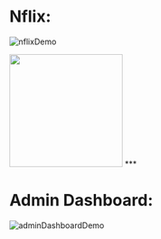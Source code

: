 # Nflix:
![nflixDemo](https://media.giphy.com/media/v1.Y2lkPTc5MGI3NjExOTBiZjU2OTM1NDJhYzk3N2UyMGZkNWY3NTlhYmMzZjNlYWYwMGI2NSZlcD12MV9pbnRlcm5hbF9naWZzX2dpZklkJmN0PWc/G7vuOjhVatG3ynndvJ/giphy.gif)

<img src="gif/netflix_demo.gif?raw=true" width="200px">
*** 

# Admin Dashboard:
![adminDashboardDemo](https://media.giphy.com/media/v1.Y2lkPTc5MGI3NjExNGMyNWVhZjA4ODlhNDEyYWY2NzQ1N2UyZjg4ZTA1ZGVlZjQwNmRiNSZlcD12MV9pbnRlcm5hbF9naWZzX2dpZklkJmN0PWc/UTmzNwhivOiXMOaral/giphy-downsized-large.gif)
